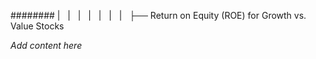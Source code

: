 ######## |   |   |   |   |   |   |   ├── Return on Equity (ROE) for Growth vs. Value Stocks

*Add content here*